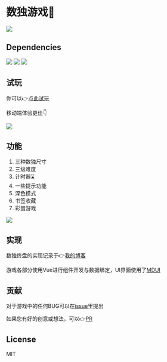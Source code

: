 # 数独游戏📝
![](https://s2.ax1x.com/2019/02/02/k8g4mD.gif)

## Dependencies
![](https://img.shields.io/badge/mdui-v0.4.1-blue.svg)
![](https://img.shields.io/badge/vue-v2.5.21-brightgreen.svg)
![](https://img.shields.io/badge/vue--router-v3.0.2-brightgreen.svg)

## 试玩
你可以👉[点此试玩](https://styx11.github.io/Sudoku/)

移动端体验更佳👇

![](https://s1.ax1x.com/2018/12/16/FduHT1.png)

## 功能
1. 三种数独尺寸
2. 三级难度
3. 计时器⌛️
4. 一些提示功能
5. 深色模式
6. 书签收藏
7. 彩蛋游戏

![](https://s2.ax1x.com/2019/02/04/kJwGJf.png)

## 实现
数独终盘的实现记录于👉[我的博客](https://styx11.github.io/blog/Projects/)

游戏各部分使用Vue进行组件开发与数据绑定，UI界面使用了[MDUI](https://www.mdui.org/)

## 贡献
对于游戏中的任何BUG可以在[issue](https://github.com/Styx11/Sudoku/issues)里提出

如果您有好的创意或想法，可以👉[PR](https://github.com/Styx11/Sudoku/pulls)

## License
MIT